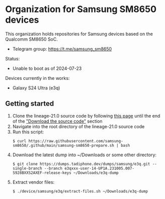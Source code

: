 # Organization for Samsung SM8650 devices
This organization holds repositories for Samsung devices based on the Qualcomm SM8650 SoC.
* Telegram group: https://t.me/samsung_sm8650

Status:
 * Unable to boot as of 2024-07-23

Devices currently in the works:
 * Galaxy S24 Ultra (e3q)

## Getting started
1. Clone the lineage-21.0 source code by following [this page](https://wiki.lineageos.org/emulator) until the end of the ["Download the source code"](https://wiki.lineageos.org/emulator#download-the-source-code) section
2. Navigate into the root directory of the lineage-21.0 source code
3. Run this script:
    ```
    $ curl https://raw.githubusercontent.com/samsung-sm8650/.github/main/samsung-sm8650-prepare.sh | bash
    ```
4. Download the latest dump into ~/Downloads or some other directory:
    ```
    $ git clone https://dumps.tadiphone.dev/dumps/samsung/e3q.git --single-branch --branch e3qxxx-user-14-UP1A.231005.007-S928BXXS2AXEF-release-keys ~/Downloads/e3q-dump
    ```
5. Extract vendor files:
    ```
    $ ./device/samsung/e3q/extract-files.sh ~/Downloads/e3q-dump
    ```
